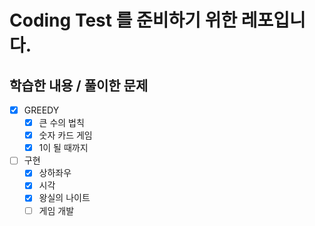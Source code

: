 # Coding Test 를 준비하기 위한 레포입니다.

## 학습한 내용 / 풀이한 문제
- [x] GREEDY
  - [x] 큰 수의 법칙
  - [x] 숫자 카드 게임
  - [x] 1이 될 때까지
- [ ] 구현
  - [x] 상하좌우
  - [x] 시각
  - [x] 왕실의 나이트
  - [ ] 게임 개발